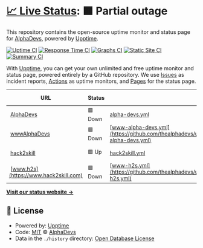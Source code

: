 # [📈 Live Status](https://uptime.alphadevs.tech): <!--live status--> **🟧 Partial outage**

This repository contains the open-source uptime monitor and status page for [AlphaDevs](https://uptime.alphadevs.tech), powered by [Upptime](https://github.com/upptime/upptime).

[![Uptime CI](https://github.com/thealphadevs/uptimeTrack/workflows/Uptime%20CI/badge.svg)](https://github.com/thealphadevs/uptimeTrack/actions?query=workflow%3A%22Uptime+CI%22)
[![Response Time CI](https://github.com/thealphadevs/uptimeTrack/workflows/Response%20Time%20CI/badge.svg)](https://github.com/thealphadevs/uptimeTrack/actions?query=workflow%3A%22Response+Time+CI%22)
[![Graphs CI](https://github.com/thealphadevs/uptimeTrack/workflows/Graphs%20CI/badge.svg)](https://github.com/thealphadevs/uptimeTrack/actions?query=workflow%3A%22Graphs+CI%22)
[![Static Site CI](https://github.com/thealphadevs/uptimeTrack/workflows/Static%20Site%20CI/badge.svg)](https://github.com/thealphadevs/uptimeTrack/actions?query=workflow%3A%22Static+Site+CI%22)
[![Summary CI](https://github.com/thealphadevs/uptimeTrack/workflows/Summary%20CI/badge.svg)](https://github.com/thealphadevs/uptimeTrack/actions?query=workflow%3A%22Summary+CI%22)

With [Upptime](https://upptime.js.org), you can get your own unlimited and free uptime monitor and status page, powered entirely by a GitHub repository. We use [Issues](https://github.com/thealphadevs/uptimeTrack/issues) as incident reports, [Actions](https://github.com/thealphadevs/uptimeTrack/actions) as uptime monitors, and [Pages](https://uptime.alphadevs.tech) for the status page.

<!--start: status pages-->
<!-- This summary is generated by Upptime (https://github.com/upptime/upptime) -->
<!-- Do not edit this manually, your changes will be overwritten -->
<!-- prettier-ignore -->
| URL | Status | History | Response Time | Uptime |
| --- | ------ | ------- | ------------- | ------ |
| <img alt="" src="https://favicons.githubusercontent.com/alphadevs.tech" height="13"> [AlphaDevs](https://alphadevs.tech) | 🟥 Down | [alpha-devs.yml](https://github.com/thealphadevs/uptimeTrack/commits/HEAD/history/alpha-devs.yml) | <details><summary><img alt="Response time graph" src="./graphs/alpha-devs/response-time-week.png" height="20"> 1009ms</summary><br><a href="https://uptime.alphadevs.tech/history/alpha-devs"><img alt="Response time 599" src="https://img.shields.io/endpoint?url=https%3A%2F%2Fraw.githubusercontent.com%2Fthealphadevs%2FuptimeTrack%2FHEAD%2Fapi%2Falpha-devs%2Fresponse-time.json"></a><br><a href="https://uptime.alphadevs.tech/history/alpha-devs"><img alt="24-hour response time 1542" src="https://img.shields.io/endpoint?url=https%3A%2F%2Fraw.githubusercontent.com%2Fthealphadevs%2FuptimeTrack%2FHEAD%2Fapi%2Falpha-devs%2Fresponse-time-day.json"></a><br><a href="https://uptime.alphadevs.tech/history/alpha-devs"><img alt="7-day response time 1009" src="https://img.shields.io/endpoint?url=https%3A%2F%2Fraw.githubusercontent.com%2Fthealphadevs%2FuptimeTrack%2FHEAD%2Fapi%2Falpha-devs%2Fresponse-time-week.json"></a><br><a href="https://uptime.alphadevs.tech/history/alpha-devs"><img alt="30-day response time 781" src="https://img.shields.io/endpoint?url=https%3A%2F%2Fraw.githubusercontent.com%2Fthealphadevs%2FuptimeTrack%2FHEAD%2Fapi%2Falpha-devs%2Fresponse-time-month.json"></a><br><a href="https://uptime.alphadevs.tech/history/alpha-devs"><img alt="1-year response time 599" src="https://img.shields.io/endpoint?url=https%3A%2F%2Fraw.githubusercontent.com%2Fthealphadevs%2FuptimeTrack%2FHEAD%2Fapi%2Falpha-devs%2Fresponse-time-year.json"></a></details> | <details><summary><a href="https://uptime.alphadevs.tech/history/alpha-devs">95.95%</a></summary><a href="https://uptime.alphadevs.tech/history/alpha-devs"><img alt="All-time uptime 99.84%" src="https://img.shields.io/endpoint?url=https%3A%2F%2Fraw.githubusercontent.com%2Fthealphadevs%2FuptimeTrack%2FHEAD%2Fapi%2Falpha-devs%2Fuptime.json"></a><br><a href="https://uptime.alphadevs.tech/history/alpha-devs"><img alt="24-hour uptime 93.23%" src="https://img.shields.io/endpoint?url=https%3A%2F%2Fraw.githubusercontent.com%2Fthealphadevs%2FuptimeTrack%2FHEAD%2Fapi%2Falpha-devs%2Fuptime-day.json"></a><br><a href="https://uptime.alphadevs.tech/history/alpha-devs"><img alt="7-day uptime 95.95%" src="https://img.shields.io/endpoint?url=https%3A%2F%2Fraw.githubusercontent.com%2Fthealphadevs%2FuptimeTrack%2FHEAD%2Fapi%2Falpha-devs%2Fuptime-week.json"></a><br><a href="https://uptime.alphadevs.tech/history/alpha-devs"><img alt="30-day uptime 98.71%" src="https://img.shields.io/endpoint?url=https%3A%2F%2Fraw.githubusercontent.com%2Fthealphadevs%2FuptimeTrack%2FHEAD%2Fapi%2Falpha-devs%2Fuptime-month.json"></a><br><a href="https://uptime.alphadevs.tech/history/alpha-devs"><img alt="1-year uptime 99.84%" src="https://img.shields.io/endpoint?url=https%3A%2F%2Fraw.githubusercontent.com%2Fthealphadevs%2FuptimeTrack%2FHEAD%2Fapi%2Falpha-devs%2Fuptime-year.json"></a></details>
| <img alt="" src="https://favicons.githubusercontent.com/www.alphadevs.tech" height="13"> [wwwAlphaDevs](https://www.alphadevs.tech) | 🟥 Down | [www-alpha-devs.yml](https://github.com/thealphadevs/uptimeTrack/commits/HEAD/history/www-alpha-devs.yml) | <details><summary><img alt="Response time graph" src="./graphs/www-alpha-devs/response-time-week.png" height="20"> 82ms</summary><br><a href="https://uptime.alphadevs.tech/history/www-alpha-devs"><img alt="Response time 16" src="https://img.shields.io/endpoint?url=https%3A%2F%2Fraw.githubusercontent.com%2Fthealphadevs%2FuptimeTrack%2FHEAD%2Fapi%2Fwww-alpha-devs%2Fresponse-time.json"></a><br><a href="https://uptime.alphadevs.tech/history/www-alpha-devs"><img alt="24-hour response time 8" src="https://img.shields.io/endpoint?url=https%3A%2F%2Fraw.githubusercontent.com%2Fthealphadevs%2FuptimeTrack%2FHEAD%2Fapi%2Fwww-alpha-devs%2Fresponse-time-day.json"></a><br><a href="https://uptime.alphadevs.tech/history/www-alpha-devs"><img alt="7-day response time 82" src="https://img.shields.io/endpoint?url=https%3A%2F%2Fraw.githubusercontent.com%2Fthealphadevs%2FuptimeTrack%2FHEAD%2Fapi%2Fwww-alpha-devs%2Fresponse-time-week.json"></a><br><a href="https://uptime.alphadevs.tech/history/www-alpha-devs"><img alt="30-day response time 34" src="https://img.shields.io/endpoint?url=https%3A%2F%2Fraw.githubusercontent.com%2Fthealphadevs%2FuptimeTrack%2FHEAD%2Fapi%2Fwww-alpha-devs%2Fresponse-time-month.json"></a><br><a href="https://uptime.alphadevs.tech/history/www-alpha-devs"><img alt="1-year response time 16" src="https://img.shields.io/endpoint?url=https%3A%2F%2Fraw.githubusercontent.com%2Fthealphadevs%2FuptimeTrack%2FHEAD%2Fapi%2Fwww-alpha-devs%2Fresponse-time-year.json"></a></details> | <details><summary><a href="https://uptime.alphadevs.tech/history/www-alpha-devs">97.11%</a></summary><a href="https://uptime.alphadevs.tech/history/www-alpha-devs"><img alt="All-time uptime 99.84%" src="https://img.shields.io/endpoint?url=https%3A%2F%2Fraw.githubusercontent.com%2Fthealphadevs%2FuptimeTrack%2FHEAD%2Fapi%2Fwww-alpha-devs%2Fuptime.json"></a><br><a href="https://uptime.alphadevs.tech/history/www-alpha-devs"><img alt="24-hour uptime 94.66%" src="https://img.shields.io/endpoint?url=https%3A%2F%2Fraw.githubusercontent.com%2Fthealphadevs%2FuptimeTrack%2FHEAD%2Fapi%2Fwww-alpha-devs%2Fuptime-day.json"></a><br><a href="https://uptime.alphadevs.tech/history/www-alpha-devs"><img alt="7-day uptime 97.11%" src="https://img.shields.io/endpoint?url=https%3A%2F%2Fraw.githubusercontent.com%2Fthealphadevs%2FuptimeTrack%2FHEAD%2Fapi%2Fwww-alpha-devs%2Fuptime-week.json"></a><br><a href="https://uptime.alphadevs.tech/history/www-alpha-devs"><img alt="30-day uptime 99.16%" src="https://img.shields.io/endpoint?url=https%3A%2F%2Fraw.githubusercontent.com%2Fthealphadevs%2FuptimeTrack%2FHEAD%2Fapi%2Fwww-alpha-devs%2Fuptime-month.json"></a><br><a href="https://uptime.alphadevs.tech/history/www-alpha-devs"><img alt="1-year uptime 99.84%" src="https://img.shields.io/endpoint?url=https%3A%2F%2Fraw.githubusercontent.com%2Fthealphadevs%2FuptimeTrack%2FHEAD%2Fapi%2Fwww-alpha-devs%2Fuptime-year.json"></a></details>
| <img alt="" src="https://favicons.githubusercontent.com/hack2skill.com" height="13"> [hack2skill](https://hack2skill.com) | 🟩 Up | [hack2skill.yml](https://github.com/thealphadevs/uptimeTrack/commits/HEAD/history/hack2skill.yml) | <details><summary><img alt="Response time graph" src="./graphs/hack2skill/response-time-week.png" height="20"> 883ms</summary><br><a href="https://uptime.alphadevs.tech/history/hack2skill"><img alt="Response time 859" src="https://img.shields.io/endpoint?url=https%3A%2F%2Fraw.githubusercontent.com%2Fthealphadevs%2FuptimeTrack%2FHEAD%2Fapi%2Fhack2skill%2Fresponse-time.json"></a><br><a href="https://uptime.alphadevs.tech/history/hack2skill"><img alt="24-hour response time 1040" src="https://img.shields.io/endpoint?url=https%3A%2F%2Fraw.githubusercontent.com%2Fthealphadevs%2FuptimeTrack%2FHEAD%2Fapi%2Fhack2skill%2Fresponse-time-day.json"></a><br><a href="https://uptime.alphadevs.tech/history/hack2skill"><img alt="7-day response time 883" src="https://img.shields.io/endpoint?url=https%3A%2F%2Fraw.githubusercontent.com%2Fthealphadevs%2FuptimeTrack%2FHEAD%2Fapi%2Fhack2skill%2Fresponse-time-week.json"></a><br><a href="https://uptime.alphadevs.tech/history/hack2skill"><img alt="30-day response time 883" src="https://img.shields.io/endpoint?url=https%3A%2F%2Fraw.githubusercontent.com%2Fthealphadevs%2FuptimeTrack%2FHEAD%2Fapi%2Fhack2skill%2Fresponse-time-month.json"></a><br><a href="https://uptime.alphadevs.tech/history/hack2skill"><img alt="1-year response time 859" src="https://img.shields.io/endpoint?url=https%3A%2F%2Fraw.githubusercontent.com%2Fthealphadevs%2FuptimeTrack%2FHEAD%2Fapi%2Fhack2skill%2Fresponse-time-year.json"></a></details> | <details><summary><a href="https://uptime.alphadevs.tech/history/hack2skill">100.00%</a></summary><a href="https://uptime.alphadevs.tech/history/hack2skill"><img alt="All-time uptime 99.75%" src="https://img.shields.io/endpoint?url=https%3A%2F%2Fraw.githubusercontent.com%2Fthealphadevs%2FuptimeTrack%2FHEAD%2Fapi%2Fhack2skill%2Fuptime.json"></a><br><a href="https://uptime.alphadevs.tech/history/hack2skill"><img alt="24-hour uptime 100.00%" src="https://img.shields.io/endpoint?url=https%3A%2F%2Fraw.githubusercontent.com%2Fthealphadevs%2FuptimeTrack%2FHEAD%2Fapi%2Fhack2skill%2Fuptime-day.json"></a><br><a href="https://uptime.alphadevs.tech/history/hack2skill"><img alt="7-day uptime 100.00%" src="https://img.shields.io/endpoint?url=https%3A%2F%2Fraw.githubusercontent.com%2Fthealphadevs%2FuptimeTrack%2FHEAD%2Fapi%2Fhack2skill%2Fuptime-week.json"></a><br><a href="https://uptime.alphadevs.tech/history/hack2skill"><img alt="30-day uptime 100.00%" src="https://img.shields.io/endpoint?url=https%3A%2F%2Fraw.githubusercontent.com%2Fthealphadevs%2FuptimeTrack%2FHEAD%2Fapi%2Fhack2skill%2Fuptime-month.json"></a><br><a href="https://uptime.alphadevs.tech/history/hack2skill"><img alt="1-year uptime 99.75%" src="https://img.shields.io/endpoint?url=https%3A%2F%2Fraw.githubusercontent.com%2Fthealphadevs%2FuptimeTrack%2FHEAD%2Fapi%2Fhack2skill%2Fuptime-year.json"></a></details>
| <img alt="" src="https://favicons.githubusercontent.com/www.hack2skill.com" height="13"> [www.h2s](https://www.hack2skill.com) | 🟥 Down | [www-h2s.yml](https://github.com/thealphadevs/uptimeTrack/commits/HEAD/history/www-h2s.yml) | <details><summary><img alt="Response time graph" src="./graphs/www-h2s/response-time-week.png" height="20"> 0ms</summary><br><a href="https://uptime.alphadevs.tech/history/www-h2s"><img alt="Response time 869" src="https://img.shields.io/endpoint?url=https%3A%2F%2Fraw.githubusercontent.com%2Fthealphadevs%2FuptimeTrack%2FHEAD%2Fapi%2Fwww-h2s%2Fresponse-time.json"></a><br><a href="https://uptime.alphadevs.tech/history/www-h2s"><img alt="24-hour response time 0" src="https://img.shields.io/endpoint?url=https%3A%2F%2Fraw.githubusercontent.com%2Fthealphadevs%2FuptimeTrack%2FHEAD%2Fapi%2Fwww-h2s%2Fresponse-time-day.json"></a><br><a href="https://uptime.alphadevs.tech/history/www-h2s"><img alt="7-day response time 0" src="https://img.shields.io/endpoint?url=https%3A%2F%2Fraw.githubusercontent.com%2Fthealphadevs%2FuptimeTrack%2FHEAD%2Fapi%2Fwww-h2s%2Fresponse-time-week.json"></a><br><a href="https://uptime.alphadevs.tech/history/www-h2s"><img alt="30-day response time 0" src="https://img.shields.io/endpoint?url=https%3A%2F%2Fraw.githubusercontent.com%2Fthealphadevs%2FuptimeTrack%2FHEAD%2Fapi%2Fwww-h2s%2Fresponse-time-month.json"></a><br><a href="https://uptime.alphadevs.tech/history/www-h2s"><img alt="1-year response time 869" src="https://img.shields.io/endpoint?url=https%3A%2F%2Fraw.githubusercontent.com%2Fthealphadevs%2FuptimeTrack%2FHEAD%2Fapi%2Fwww-h2s%2Fresponse-time-year.json"></a></details> | <details><summary><a href="https://uptime.alphadevs.tech/history/www-h2s">0.00%</a></summary><a href="https://uptime.alphadevs.tech/history/www-h2s"><img alt="All-time uptime 78.80%" src="https://img.shields.io/endpoint?url=https%3A%2F%2Fraw.githubusercontent.com%2Fthealphadevs%2FuptimeTrack%2FHEAD%2Fapi%2Fwww-h2s%2Fuptime.json"></a><br><a href="https://uptime.alphadevs.tech/history/www-h2s"><img alt="24-hour uptime 0.00%" src="https://img.shields.io/endpoint?url=https%3A%2F%2Fraw.githubusercontent.com%2Fthealphadevs%2FuptimeTrack%2FHEAD%2Fapi%2Fwww-h2s%2Fuptime-day.json"></a><br><a href="https://uptime.alphadevs.tech/history/www-h2s"><img alt="7-day uptime 0.00%" src="https://img.shields.io/endpoint?url=https%3A%2F%2Fraw.githubusercontent.com%2Fthealphadevs%2FuptimeTrack%2FHEAD%2Fapi%2Fwww-h2s%2Fuptime-week.json"></a><br><a href="https://uptime.alphadevs.tech/history/www-h2s"><img alt="30-day uptime 0.00%" src="https://img.shields.io/endpoint?url=https%3A%2F%2Fraw.githubusercontent.com%2Fthealphadevs%2FuptimeTrack%2FHEAD%2Fapi%2Fwww-h2s%2Fuptime-month.json"></a><br><a href="https://uptime.alphadevs.tech/history/www-h2s"><img alt="1-year uptime 78.80%" src="https://img.shields.io/endpoint?url=https%3A%2F%2Fraw.githubusercontent.com%2Fthealphadevs%2FuptimeTrack%2FHEAD%2Fapi%2Fwww-h2s%2Fuptime-year.json"></a></details>

<!--end: status pages-->

[**Visit our status website →**](https://uptime.alphadevs.tech)

## 📄 License

- Powered by: [Upptime](https://github.com/upptime/upptime)
- Code: [MIT](./LICENSE) © [AlphaDevs](https://uptime.alphadevs.tech)
- Data in the `./history` directory: [Open Database License](https://opendatacommons.org/licenses/odbl/1-0/)
